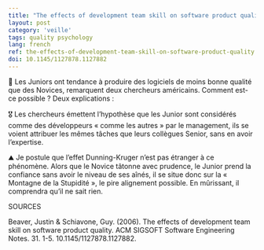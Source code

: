```yaml
---
title: "The effects of development team skill on software product quality"
layout: post
category: 'veille'
tags: quality psychology
lang: french
ref: the-effects-of-development-team-skill-on-software-product-quality
doi: 10.1145/1127878.1127882
---
```


🤯 Les Juniors ont tendance à produire des logiciels de moins bonne qualité que des Novices, remarquent deux chercheurs américains. Comment est-ce possible ? Deux explications :

🎖️ Les chercheurs émettent l’hypothèse que les Junior sont considérés comme des développeurs « comme les autres » par le management, ils se voient attribuer les mêmes tâches que leurs collègues Senior, sans en avoir l’expertise.

⛰️ Je postule que l’effet Dunning-Kruger n’est pas étranger à ce phénomène. Alors que le Novice tâtonne avec prudence, le Junior prend la confiance sans avoir le niveau de ses aînés, il se situe donc sur la « Montagne de la Stupidité », le pire alignement possible. En mûrissant, il comprendra qu’il ne sait rien.

SOURCES

Beaver, Justin &amp; Schiavone, Guy. (2006). The effects of development team skill on software product quality. ACM SIGSOFT Software Engineering Notes. 31. 1-5. 10.1145/1127878.1127882.